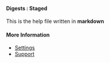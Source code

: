 #### Digests : Staged

This is the help file written in **markdown**

#### More Information

- [Settings](/settings)
- [Support](/support)

